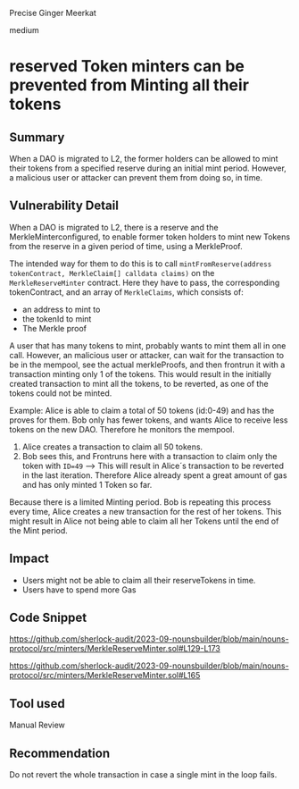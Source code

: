 Precise Ginger Meerkat

medium

# reserved Token minters can be prevented from Minting all their tokens

## Summary

When a DAO is migrated to L2, the former holders can be allowed to mint their tokens from a specified reserve during an initial mint period. However,  a malicious user or attacker can prevent them from doing so, in time.

## Vulnerability Detail

When a DAO is migrated to L2, there is a reserve and the MerkleMinterconfigured, to enable former token holders to mint new Tokens from the reserve in a given period of time, using a MerkleProof.

The intended way for them to do this is to call `mintFromReserve(address tokenContract, MerkleClaim[] calldata claims)` on the `MerkleReserveMinter` contract. Here they have to pass, the corresponding tokenContract, and an array of `MerkleClaims`, which consists of:

-  an address to mint to
- the tokenId to mint
- The Merkle proof

A user that has many tokens to mint, probably wants to mint them all in one call. However, an malicious user or attacker, can wait for the transaction to be in the mempool, see the actual merkleProofs, and then frontrun it with a transaction minting only 1 of the tokens. This would result in the initially created transaction to mint all the tokens, to be reverted, as one of the tokens could not be minted.

Example:
Alice is able to claim a total of 50 tokens (id:0-49) and has the proves for them. 
Bob only has fewer tokens, and wants Alice to receive less tokens on the new DAO. Therefore he monitors the mempool.
1. Alice creates a transaction to claim all 50 tokens.
2. Bob sees this, and Frontruns here with a transaction to claim only the token with  `ID=49` 
--> This will result in Alice´s transaction to be reverted in the last iteration. Therefore Alice already spent a great amount of gas and has only minted 1 Token so far.

Because there is a limited Minting period. Bob is repeating this process every time, Alice creates a new transaction for the rest of her tokens. 
This might result in Alice not being able to claim all her Tokens until the end of the Mint period.

## Impact

- Users might not be able to claim all their reserveTokens in time.
- Users have to spend more Gas

## Code Snippet

https://github.com/sherlock-audit/2023-09-nounsbuilder/blob/main/nouns-protocol/src/minters/MerkleReserveMinter.sol#L129-L173

https://github.com/sherlock-audit/2023-09-nounsbuilder/blob/main/nouns-protocol/src/minters/MerkleReserveMinter.sol#L165

## Tool used

Manual Review

## Recommendation

Do not revert the whole transaction in case a single mint in the loop fails.
